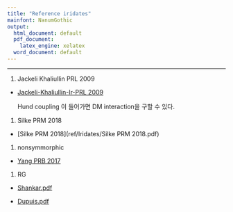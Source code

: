 ```yaml
---
title: "Reference iridates"
mainfont: NanumGothic
output:
  html_document: default
  pdf_document:
    latex_engine: xelatex
  word_document: default
---
```






***
1. Jackeli  Khaliullin PRL 2009  

* [Jackeli-Khaliullin-Ir-PRL 2009](ref/Iridates/09-Jackeli-Khaliullin-Ir-PRL.pdf)

	Hund coupling 이 들어가면 DM interaction을 구할 수 있다. 

1. Silke PRM 2018  

* [Silke PRM 2018](ref/Iridates/Silke PRM 2018.pdf)

1. nonsymmorphic

* [Yang PRB 2017](ref/Iridates/17-Yang-nonsymmorphic-PRB.pdf)


1. RG

* [Shankar.pdf](/Users/parkjinhong/Dropbox/2-study/my_project/nonsymmorphic_SM/_ref/RG/Shankar.pdf)  

* [Dupuis.pdf](/Users/parkjinhong/Dropbox/2-study/my_project/nonsymmorphic_SM/_ref/RG/Dupuis.pdf)
